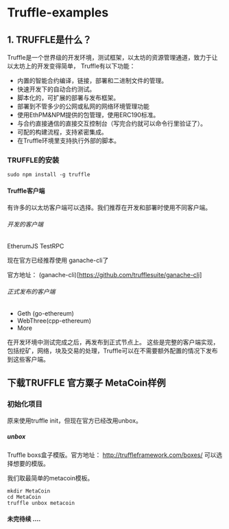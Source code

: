 # Truffle-examples

## 1. TRUFFLE是什么？
Truffle是一个世界级的开发环境，测试框架，以太坊的资源管理通道，致力于让以太坊上的开发变得简单，
Truffle有以下功能：

  - 内置的智能合约编译，链接，部署和二进制文件的管理。
  - 快速开发下的自动合约测试。
  - 脚本化的，可扩展的部署与发布框架。
  - 部署到不管多少的公网或私网的网络环境管理功能
  - 使用EthPM&NPM提供的包管理，使用ERC190标准。
  - 与合约直接通信的直接交互控制台（写完合约就可以命令行里验证了）。
  - 可配的构建流程，支持紧密集成。
  - 在Truffle环境里支持执行外部的脚本。


### TRUFFLE的安装

    sudo npm install -g truffle


#### Truffle客户端
有许多的以太坊客户端可以选择。我们推荐在开发和部署时使用不同客户端。

###### 开发的客户端 

EtherumJS TestRPC

现在官方已经推荐使用 ganache-cli了

官方地址： (ganache-cli)[https://github.com/trufflesuite/ganache-cli]


###### 正式发布的客户端

  - Geth (go-ethereum)
  - WebThree(cpp-ethereum)
  - More

在开发环境中测试完成之后，再发布到正式节点上。
这些是完整的客户端实现，包括挖矿，网络，块及交易的处理，Truffle可以在不需要额外配置的情况下发布到这些客户端。

## 下载TRUFFLE 官方粟子 MetaCoin样例

### 初始化项目

原来使用truffle init，但现在官方已经改用unbox。

##### unbox

Truffle boxs盒子模版。官方地址： http://truffleframework.com/boxes/
可以选择想要的模版。

我们取最简单的metacoin模板。

    mkdir MetaCoin
    cd MetaCoin
    truffle unbox metacoin

#### 未完待续 .... 

